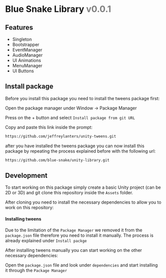 # Blue Snake Library <span style="color: gray">v0.0.1</span>

## Features

- Singleton
- Bootstrapper
- EventManager
- AudioManager
- UI Animations
- MenuManager
- UI Buttons

## Install package

Before you install this package you need to install the tweens package first:

Open the package manager under Window -> Package Manager

Press on the + button and select `Install package from git URL`

Copy and paste this link inside the prompt:
```bash
https://github.com/jeffreylanters/unity-tweens.git
```

after you have installed the tweens package you can now install this package 
by repeating the process explained before with the following url:

```bash
https://github.com/blue-snake/unity-library.git
```

## Development

To start working on this package simply create a basic Unity project (can be 2D or 3D) and git clone
this repository inside the `Assets` folder.

After cloning you need to install the necessary dependencies to allow you to work
on this repository:

#### Installing tweens

Due to the limitation of the `Package Manager` we removed it from the `package.json` file therefore you
need to install it manually. The process is already explained under `Install packge`

After installing tweens manually you can start working on the other necessary dependencies:

Open the `package.json` file and look under `dependencies` and start installing it through the `Package Manager`

